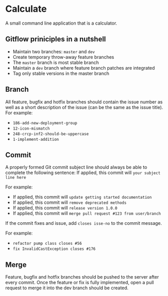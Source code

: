# Calculate
A small command line application that is a calculator.

## Gitflow priniciples in a nutshell
* Maintain two branches: `master` and `dev`
* Create temporary throw-away feature branches
* The `master` branch is most stable branch
* Maintain a `dev` branch where feature branch patches are integrated
* Tag only stable versions in the master branch

## Branch
All feature, bugfix and hotfix branches should contain the issue number as well as a short description of the issue (can be the same as the issue title).
For example:
* `186-add-new-deployment-group`
* `12-icon-mismatch`
* `248-crcp-inf2-should-be-uppercase`
* `1-implement-addition`

## Commit
A properly formed Git commit subject line should always be able to complete the following sentence:
If applied, this commit will `your subject line here`

For example:

* If applied, this commit will `update getting started documentation`
* If applied, this commit will `remove deprecated methods`
* If applied, this commit will `release version 1.0.0`
* If applied, this commit will `merge pull request #123 from user/branch`

If the commit fixes and issue, add `closes isse-no` to the commit message.

For example:
* `refactor pump class closes #56`
* `fix InvalidCastException closes #176`

## Merge

Feature, bugfix and hotfix branches should be pushed to the server after every commit. Once the feature or fix is fully implemented, open a pull request to merge it into the dev branch should be created.

